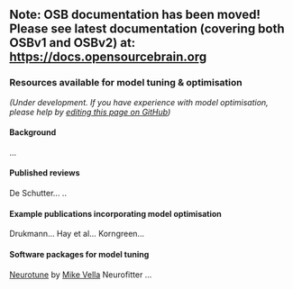 ## Note: OSB documentation has been moved! Please see latest documentation (covering both OSBv1 and OSBv2) at: https://docs.opensourcebrain.org

### Resources available for model tuning & optimisation

*(Under development. If you have experience with model optimisation, please help by [editing this page on GitHub](https://github.com/OpenSourceBrain/OSB_Documentation/blob/master/contents/Research_Themes/06_Model_Tuning.md))*

#### Background

…

#### Published reviews

De Schutter...
..

#### Example publications incorporating model optimisation

Drukmann…
Hay et al…
Korngreen…

#### Software packages for model tuning

[Neurotune](https://github.com/vellamike/neurotune) by [Mike Vella](/users/50)
Neurofitter
…
